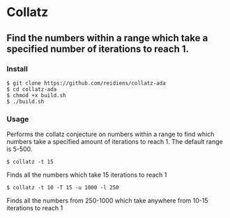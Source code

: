  # Collatz
 ## Find the numbers within a range which take a specified number of iterations to reach 1.

### Install

```
$ git clone https://github.com/reidiens/collatz-ada
$ cd collatz-ada
$ chmod +x build.sh
$ ./build.sh
```

### Usage

Performs the collatz conjecture on numbers within a range to find which numbers take a specified amount of iterations to reach 1.
The default range is 5-500.

```
$ collatz -t 15
```
Finds all the numbers which take 15 iterations to reach 1

```
$ collatz -t 10 -T 15 -u 1000 -l 250
```
Finds all the numbers from 250-1000 which take anywhere from 10-15 iterations to reach 1
